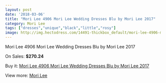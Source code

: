 ```yaml
---
layout: post
date: '2018-03-06'
title: "Mori Lee 4906 Mori Lee Wedding Dresses Blu by Mori Lee 2017"
category: Mori Lee
tags: ["dresses","unique","black","little","rosy"]
image: http://img.hectodress.com/14491-thickbox_default/mori-lee-4906-mori-lee-wedding-dresses-blu-by-mori-lee-2013.jpg
---
```

Mori Lee 4906 Mori Lee Wedding Dresses Blu by Mori Lee 2017

On Sales: **$270.24**
<a href="https://www.hectodress.com/mori-lee/6983-mori-lee-4906-mori-lee-wedding-dresses-blu-by-mori-lee-2013.html"><amp-img layout="responsive" width="600" height="600" src="//img.hectodress.com/14491-thickbox_default/mori-lee-4906-mori-lee-wedding-dresses-blu-by-mori-lee-2013.jpg" alt="Mori Lee 4906 Mori Lee Wedding Dresses Blu by Mori Lee 2017 0" /></a>
<a href="https://www.hectodress.com/mori-lee/6983-mori-lee-4906-mori-lee-wedding-dresses-blu-by-mori-lee-2013.html"><amp-img layout="responsive" width="600" height="600" src="//img.hectodress.com/14492-thickbox_default/mori-lee-4906-mori-lee-wedding-dresses-blu-by-mori-lee-2013.jpg" alt="Mori Lee 4906 Mori Lee Wedding Dresses Blu by Mori Lee 2017 1" /></a>

Buy it: [Mori Lee 4906 Mori Lee Wedding Dresses Blu by Mori Lee 2017](https://www.hectodress.com/mori-lee/6983-mori-lee-4906-mori-lee-wedding-dresses-blu-by-mori-lee-2013.html "Mori Lee 4906 Mori Lee Wedding Dresses Blu by Mori Lee 2017")

View more: [Mori Lee](https://www.hectodress.com/120-mori-lee "Mori Lee")